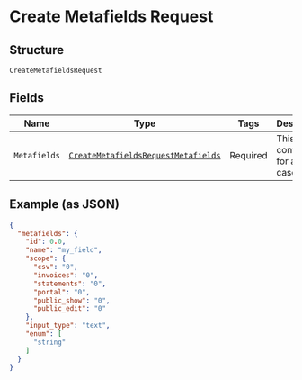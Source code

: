 
# Create Metafields Request

## Structure

`CreateMetafieldsRequest`

## Fields

| Name | Type | Tags | Description | Getter | Setter |
|  --- | --- | --- | --- | --- | --- |
| `Metafields` | [`CreateMetafieldsRequestMetafields`](../../doc/models/containers/create-metafields-request-metafields.md) | Required | This is a container for any-of cases. | CreateMetafieldsRequestMetafields getMetafields() | setMetafields(CreateMetafieldsRequestMetafields metafields) |

## Example (as JSON)

```json
{
  "metafields": {
    "id": 0.0,
    "name": "my_field",
    "scope": {
      "csv": "0",
      "invoices": "0",
      "statements": "0",
      "portal": "0",
      "public_show": "0",
      "public_edit": "0"
    },
    "input_type": "text",
    "enum": [
      "string"
    ]
  }
}
```

